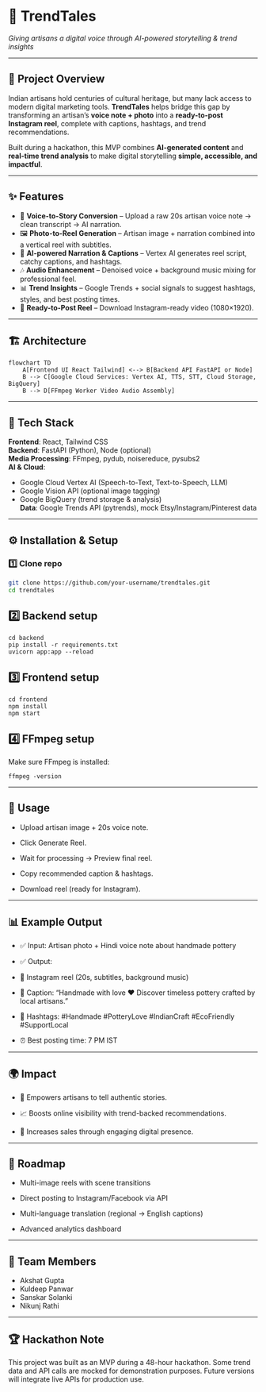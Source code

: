 # 🎥 TrendTales  
*Giving artisans a digital voice through AI-powered storytelling & trend insights*

---

## 🚀 Project Overview
Indian artisans hold centuries of cultural heritage, but many lack access to modern digital marketing tools. **TrendTales** helps bridge this gap by transforming an artisan’s **voice note + photo** into a **ready-to-post Instagram reel**, complete with captions, hashtags, and trend recommendations.

Built during a hackathon, this MVP combines **AI-generated content** and **real-time trend analysis** to make digital storytelling **simple, accessible, and impactful**.

---

## ✨ Features
- 🎤 **Voice-to-Story Conversion** – Upload a raw 20s artisan voice note → clean transcript → AI narration.  
- 🖼️ **Photo-to-Reel Generation** – Artisan image + narration combined into a vertical reel with subtitles.  
- 🤖 **AI-powered Narration & Captions** – Vertex AI generates reel script, catchy captions, and hashtags.  
- 🎶 **Audio Enhancement** – Denoised voice + background music mixing for professional feel.  
- 📊 **Trend Insights** – Google Trends + social signals to suggest hashtags, styles, and best posting times.  
- 📱 **Ready-to-Post Reel** – Download Instagram-ready video (1080×1920).  

---

## 🏗️ Architecture

```mermaid
flowchart TD
    A[Frontend UI React Tailwind] <--> B[Backend API FastAPI or Node]
    B --> C[Google Cloud Services: Vertex AI, TTS, STT, Cloud Storage, BigQuery]
    B --> D[FFmpeg Worker Video Audio Assembly]
```


---

## 🔧 Tech Stack
**Frontend**: React, Tailwind CSS  
**Backend**: FastAPI (Python), Node (optional)  
**Media Processing**: FFmpeg, pydub, noisereduce, pysubs2  
**AI & Cloud**:  
- Google Cloud Vertex AI (Speech-to-Text, Text-to-Speech, LLM)  
- Google Vision API (optional image tagging)  
- Google BigQuery (trend storage & analysis)  
**Data**: Google Trends API (pytrends), mock Etsy/Instagram/Pinterest data  

---

## ⚙️ Installation & Setup

### 1️⃣ Clone repo
```bash
git clone https://github.com/your-username/trendtales.git
cd trendtales
```

## 2️⃣ Backend setup
```
cd backend
pip install -r requirements.txt
uvicorn app:app --reload
```

## 3️⃣ Frontend setup
```
cd frontend
npm install
npm start
```

## 4️⃣ FFmpeg setup

Make sure FFmpeg is installed:

```
ffmpeg -version
```

---

## 🎯 Usage

- Upload artisan image + 20s voice note.

- Click Generate Reel.

- Wait for processing → Preview final reel.

- Copy recommended caption & hashtags.

- Download reel (ready for Instagram).

---

## 📊 Example Output

- ✅ Input: Artisan photo + Hindi voice note about handmade pottery
- ✅ Output:

- 🎥 Instagram reel (20s, subtitles, background music)

- 📝 Caption: “Handmade with love ❤️ Discover timeless pottery crafted by local artisans.”

- 🔖 Hashtags: #Handmade #PotteryLove #IndianCraft #EcoFriendly #SupportLocal

- ⏰ Best posting time: 7 PM IST

---

## 🌍 Impact

- 🎨 Empowers artisans to tell authentic stories.

- 📈 Boosts online visibility with trend-backed recommendations.

- 💸 Increases sales through engaging digital presence.

---

## 📌 Roadmap

- Multi-image reels with scene transitions

- Direct posting to Instagram/Facebook via API

- Multi-language translation (regional → English captions)

- Advanced analytics dashboard

---

## 👥 Team Members

- Akshat Gupta 
- Kuldeep Panwar
- Sanskar Solanki
- Nikunj Rathi
---



## 🏆 Hackathon Note

This project was built as an MVP during a 48-hour hackathon. Some trend data and API calls are mocked for demonstration purposes. Future versions will integrate live APIs for production use.
